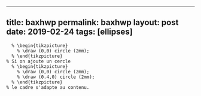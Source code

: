 ---
 title: baxhwp
 permalink: baxhwp
 layout: post
 date: 2019-02-24
 tags: [ellipses]
 ---

```latex% Voici un cadre de dessin dans une ligne de texte.
  % \begin{tikzpicture}
    % \draw (0,0) circle (2mm);
  % \end{tikzpicture}
% Si on ajoute un cercle
  % \begin{tikzpicture}
    % \draw (0,0) circle (2mm);
    % \draw (0.4,0) circle (2mm);
  % \end{tikzpicture}
% le cadre s'adapte au contenu.
```